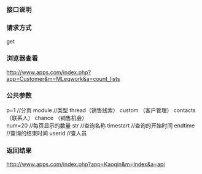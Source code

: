 
### **接口说明**

### **请求方式**
get

### **浏览器查看**
http://www.apps.com/index.php?app=Customer&m=MLegwork&a=count_lists

### **公共参数** 
p=1  //分页
module //类型    thread（销售线索）   custom （客户管理）  contacts（联系人）   chance （销售机会）   
num=20   //每页显示的数量
str     //查询名称
timestart   //查询的开始时间
endtime     //查询的结束时间
userid      //查人员




### **返回结果**
http://www.apps.com/index.php?app=Kaoqin&m=Index&a=api
